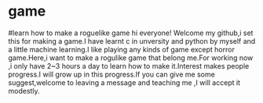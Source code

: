 # game
#learn how to make a roguelike game
hi everyone!
  Welcome my github,i set this for making a game.I have learnt c in unversity and python by myself and a little machine learning.I like playing any kinds of game except horror game.Here,i want to make a rogulike game that belong me.For working now ,i only have 2~3 hours a day to learn how to make it.Interest makes people progress.I will grow up in this progress.If you can give me some suggest,welcome to leaving a message and teaching me ,I will accept it modestly.
